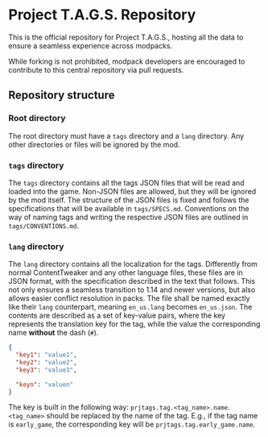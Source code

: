 # Project T.A.G.S. Repository
This is the official repository for Project T.A.G.S., hosting all the data to ensure a seamless experience across modpacks.

While forking is not prohibited, modpack developers are encouraged to contribute to this central repository via pull requests.

## Repository structure
### Root directory
The root directory must have a `tags` directory and a `lang` directory. Any other directories or files will be ignored by the mod.

### `tags` directory
The `tags` directory contains all the tags JSON files that will be read and loaded into the game. Non-JSON files are allowed, but they will be ignored by the mod itself.
The structure of the JSON files is fixed and follows the specifications that will be available in `tags/SPECS.md`.
Conventions on the way of naming tags and writing the respective JSON files are outlined in `tags/CONVENTIONS.md`.

### `lang` directory
The `lang` directory contains all the localization for the tags.
Differently from normal ContentTweaker and any other language files, these files are in JSON format, with the specification described in the text that follows.
This not only ensures a seamless transition to 1.14 and newer versions, but also allows easier conflict resolution in packs.
The file shall be named exactly like their `lang` counterpart, meaning `en_us.lang` becomes `en_us.json`.
The contents are described as a set of key-value pairs, where the key represents the translation key for the tag, while the value the corresponding name **without** the dash (`#`).

```json
{
  "key1": "value1",
  "key2": "value2",
  "key3": "value3",

  "keyn": "valuen"
}
```

The key is built in the following way: `prjtags.tag.<tag_name>.name`. `<tag_name>` should be replaced by the name of the tag.
E.g., if the tag name is `early_game`, the corresponding key will be `prjtags.tag.early_game.name`.



